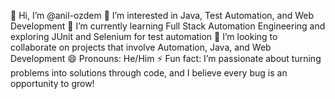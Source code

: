 👋 Hi, I’m @anil-ozdem
👀 I’m interested in Java, Test Automation, and Web Development
🌱 I’m currently learning Full Stack Automation Engineering and exploring JUnit and Selenium for test automation
💞️ I’m looking to collaborate on projects that involve Automation, Java, and Web Development
😄 Pronouns: He/Him
⚡ Fun fact: I’m passionate about turning problems into solutions through code, and I believe every bug is an opportunity to grow!

<!---
anil-ozdem/anil-ozdem is a ✨ special ✨ repository because its `README.md` (this file) appears on your GitHub profile.
You can click the Preview link to take a look at your changes.
--->
